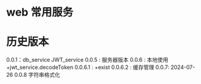 # web 常用服务

# 历史版本

0.0.1：db_service JWT_service
0.0.5 : 服务器版本
0.0.6 : 本地使用
+jwt_service.decodeToken
0.0.6.1 :
+exist
0.0.6.2 :
缓存管理
0.0.7: 2024-07-26
0.0.8 字符串格式化
